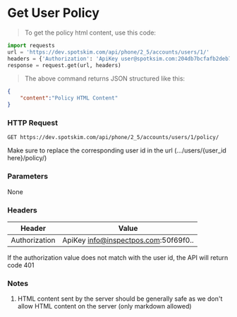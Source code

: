 # Get User Policy
> To get the policy html content, use this code:

```python
import requests
url = 'https://dev.spotskim.com/api/phone/2_5/accounts/users/1/'
headers = {'Authorization': 'ApiKey user@spotksim.com:204db7bcfafb2deb7506b89eb3b9b715b09905c8'}
response = request.get(url, headers)
```
> The above command returns JSON structured like this:

```json
{
    "content":"Policy HTML Content"
}
```

### HTTP Request
`GET https://dev.spotskim.com/api/phone/2_5/accounts/users/1/policy/`

<aside class="success">
Make sure to replace the corresponding user id in the url (.../users/{user_id here}/policy/)
</aside>

### Parameters
None

### Headers
Header | Value
------ | -----
Authorization | ApiKey info@inspectpos.com:50f69f0..

<aside class="warning">
If the authorization value does not match with the user id, the API will return code 401
</aside>


### Notes
1. HTML content sent by the server should be generally safe as we don't allow HTML content on the server (only markdown allowed)
